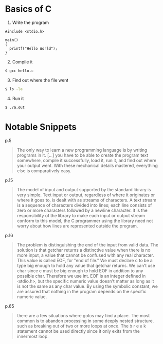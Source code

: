 # Basics of C

1. Write the program
```
#include <stdio.h>

main() 
{
  printf("Hello World");
}
```

2. Compile it
```zsh
$ gcc hello.c
```

3. Find out where the file went
```zsh
$ ls -la
```

4. Run it
```zsh
$ ./a.out
```

# Notable Snippets

p.5

> The only way to learn a new programming language is by writing programs in it.
[...] you have to be able to create the program text somewhere, compile it
successfully, load it, run it, and find out where your output went. With these
mechanical details mastered, everything else is comparatively easy.

p.15

> The model of input and output supported by the standard library is very
simple. Text input or output, regardless of where it originates or where it goes
to, is dealt with as streams of characters. A text stream is a sequence of
characters divided into lines; each line consists of zero or more characters
followed by a newline character. It is the responsibility of the library to make
each input or output stream conform to this model, the C programmer using the
library need not worry about how lines are represented outside the program.

p.16
> The problem is distinguishing the end of the input from valid data. The
solution is that getchar returns a distinctive value when there is no more
input, a value that cannot be confused with any real character. This value is
called EOF, for "end of file." We must declare c to be a type big enough to hold
any value that getchar returns. We can't use char since c must be big enough to
hold EOF in addition to any possible char. Therefore we use int.  EOF is an
integer defined in ‹stdio.h>, but the specific numeric value doesn't matter as
long as it is not the same as any char value. By using the symbolic constant, we
are assured that nothing in the program depends on the specific numeric value.

p.65
> there are a few situations where gotos may find a place. The most common is to
abandon processing in some deeply nested structure, such as breaking out of two
or more loops at once. The b r e a k statement cannot be used directly since it
only exits from the innermost loop.